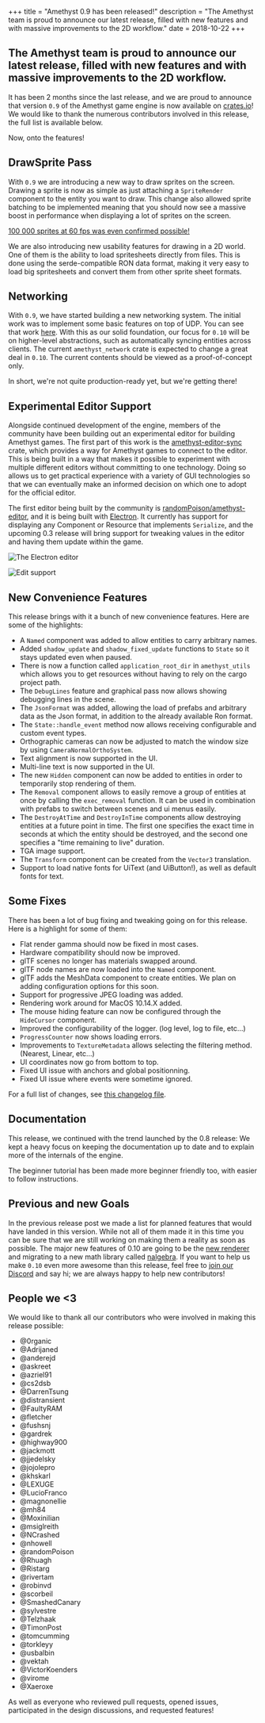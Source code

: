 +++
title = "Amethyst 0.9 has been released!"
description = "The Amethyst team is proud to announce our latest release, filled with new features and with massive improvements to the 2D workflow."
date = 2018-10-22
+++

## The Amethyst team is proud to announce our latest release, filled with new features and with massive improvements to the 2D workflow.

It has been 2 months since the last release, and we are proud to announce that version `0.9` of the Amethyst game engine is now available on [crates.io](https://crates.io/crates/amethyst)! We would like to thank the numerous contributors involved in this release, the full list is available below.

Now, onto the features!


## DrawSprite Pass

With `0.9` we are introducing a new way to draw sprites on the screen. Drawing a sprite is now as simple as just attaching a `SpriteRender` component to the entity you want to draw. This change also allowed sprite batching to be implemented meaning that you should now see a massive boost in performance when displaying a lot of sprites on the screen.

[100 000 sprites at 60 fps was even confirmed possible!](https://github.com/cart/amethyst-bunnymark)

We are also introducing new usability features for drawing in a 2D world. One of them is the ability to load spritesheets directly from files. This is done using the serde-compatible RON data format, making it very easy to load big spritesheets and convert them from other sprite sheet formats.

##  Networking

With `0.9`, we have started building a new networking system. The initial work was to implement some basic features on top of UDP. You can see that work [here](https://github.com/amethyst/laminar). With this as our solid foundation, our focus for `0.10` will be on higher-level abstractions, such as automatically syncing entities across clients. The current `amethyst_network` crate is expected to change a great deal in `0.10`. The current contents should be viewed as a proof-of-concept only.

In short, we're not quite production-ready yet, but we're getting there!


## Experimental Editor Support

Alongside continued development of the engine, members of the community have
been building out an experimental editor for building Amethyst games. The
first part of this work is the [amethyst-editor-sync] crate, which provides
a way for Amethyst games to connect to the editor. This is being built in a way that makes it possible to experiment with multiple different editors without committing to one technology.
Doing so allows us to get practical experience with a variety of GUI technologies so that we can eventually make an informed decision on which one to adopt for the official editor.

The first editor being built by the community is [randomPoison/amethyst-editor],
and it is being built with [Electron]. It currently has support for displaying
any Component or Resource that implements `Serialize`, and the upcoming 0.3
release will bring support for tweaking values in the editor and having them
update within the game.

![The Electron editor](https://raw.githubusercontent.com/randomPoison/amethyst-editor/master/screenshots/pong.gif)

![Edit support](https://cdn.discordapp.com/attachments/484132431411281953/503332493743882240/edit-resources-mvp.gif)

[randomPoison/amethyst-editor]: https://github.com/randomPoison/amethyst-editor
[amethyst-editor-sync]: https://crates.io/crates/amethyst-editor-sync
[Electron editor]: https://github.com/randomPoison/amethyst-editor
[Electron]: https://electronjs.org/


## New Convenience Features

This release brings with it a bunch of new convenience features. Here are some of the highlights:

*   A `Named` component was added to allow entities to carry arbitrary names.
*   Added `shadow_update` and `shadow_fixed_update` functions to `State` so it stays updated even when paused.
*   There is now a function called `application_root_dir` in `amethyst_utils` which allows you to get resources without having to rely on the cargo project path.
*   The `DebugLines` feature and graphical pass now allows showing debugging lines in the scene.
*   The `JsonFormat` was added, allowing the load of prefabs and arbitrary data as the Json format, in addition to the already available Ron format.
*   The `State::handle_event` method now allows receiving configurable and custom event types.
*   Orthographic cameras can now be adjusted to match the window size by using `CameraNormalOrthoSystem`.
*   Text alignment is now supported in the UI.
*   Multi-line text is now supported in the UI.
*   The new `Hidden` component can now be added to entities in order to temporarily stop rendering of them.
*   The `Removal` component allows to easily remove a group of entities at once by calling the `exec_removal` function. It can be used in combination with prefabs to switch between scenes and ui menus easily.
*   The `DestroyAtTime` and `DestroyInTime` components allow destroying entities at a future point in time. The first one specifies the exact time in seconds at which the entity should be destroyed, and the second one specifies a "time remaining to live" duration.
*   TGA image support.
*   The `Transform` component can be created from the `Vector3` translation.
*   Support to load native fonts for UiText (and UiButton!), as well as default fonts for text.


## Some Fixes

There has been a lot of bug fixing and tweaking going on for this release. Here is a highlight for some of them:

*   Flat render gamma should now be fixed in most cases.
*   Hardware compatibility should now be improved.
*   glTF scenes no longer has materials swapped around.
*   glTF node names are now loaded into the `Named` component.
*   glTF adds the MeshData component to create entities. We plan on adding configuration options for this soon.
*   Support for progressive JPEG loading was added.
*   Rendering work around for MacOS 10.14.X added.
*   The mouse hiding feature can now be configured through the `HideCursor` component.
*   Improved the configurability of the logger. (log level, log to file, etc…)
*   `ProgressCounter` now shows loading errors.
*   Improvements to `TextureMetadata` allows selecting the filtering method. (Nearest, Linear, etc…)
*   UI coordinates now go from bottom to top.
*   Fixed UI issue with anchors and global positionning.
*   Fixed UI issue where events were sometime ignored.

For a full list of changes, see [this changelog file](https://github.com/amethyst/amethyst/blob/master/docs/CHANGELOG.md).


## Documentation

This release, we continued with the trend launched by the 0.8 release: We kept a heavy focus on keeping the documentation up to date and to explain more of the internals of the engine.

The beginner tutorial has been made more beginner friendly too, with easier to follow instructions.


## Previous and new Goals

In the previous release post we made a list for planned features that would have landed in this version. While not all of them made it in this time you can be sure that we are still working on making them a reality as soon as possible. The major new features of 0.10 are going to be the [new renderer](https://github.com/rustgd/rendy) and migrating to a new math library called [nalgebra](https://nalgebra.org/). If you want to help us make `0.10` even more awesome than this release, feel free to [join our Discord](https://discord.gg/GnP5Whs) and say hi; we are always happy to help new contributors!


## People we <3

We would like to thank all our contributors who were involved in making this release possible:

* @0rganic
* @Adrijaned
* @anderejd
* @askreet
* @azriel91
* @cs2dsb
* @DarrenTsung
* @distransient
* @FaultyRAM
* @fletcher
* @fushsnj
* @gardrek
* @highway900
* @jackmott
* @jjedelsky
* @jojolepro
* @khskarl
* @LEXUGE
* @LucioFranco
* @magnonellie
* @mh84
* @Moxinilian
* @msiglreith
* @NCrashed
* @nhowell
* @randomPoison
* @Rhuagh
* @Ristarg
* @rivertam
* @robinvd
* @scorbeil
* @SmashedCanary
* @sylvestre
* @Telzhaak
* @TimonPost
* @tomcumming
* @torkleyy
* @usbalbin
* @vektah
* @VictorKoenders
* @virome
* @Xaeroxe

As well as everyone who reviewed pull requests, opened issues, participated in the design discussions, and requested features!
